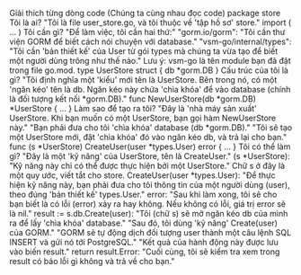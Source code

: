 Giải thích từng dòng code (Chúng ta cùng nhau đọc code)
package store
Tôi là ai? "Tôi là file user_store.go, và tôi thuộc về 'tập hồ sơ' store."
import ( ... )
Tôi cần gì? "Để làm việc, tôi cần hai thứ:"
"gorm.io/gorm": "Tôi cần thư viện GORM để biết cách nói chuyện với database."
"vsm-go/internal/types": "Tôi cần 'bản thiết kế' của User từ gói types mà chúng ta vừa tạo để biết một người dùng trông như thế nào."
Lưu ý: vsm-go là tên module bạn đã đặt trong file go.mod.
type UserStore struct { db *gorm.DB }
Cấu trúc của tôi là gì? "Tôi định nghĩa một 'kiểu' mới tên là UserStore. Bên trong nó, có một 'ngăn kéo' tên là db. Ngăn kéo này chứa 'chìa khóa' để vào database (chính là đối tượng kết nối *gorm.DB)."
func NewUserStore(db *gorm.DB) *UserStore { ... }
Làm sao để tạo ra tôi? "Đây là 'nhà máy sản xuất' UserStore. Khi bạn muốn có một UserStore, bạn gọi hàm NewUserStore này."
"Bạn phải đưa cho tôi 'chìa khóa' database (db *gorm.DB)."
"Tôi sẽ tạo một UserStore mới, đặt 'chìa khóa' đó vào ngăn kéo db, và trả lại cho bạn."
func (s *UserStore) CreateUser(user *types.User) error { ... }
Tôi có thể làm gì? "Đây là một 'kỹ năng' của UserStore, tên là CreateUser."
(s *UserStore): "Kỹ năng này chỉ có thể được thực hiện bởi một UserStore." Chữ s ở đây là một quy ước, viết tắt cho store.
CreateUser(user *types.User): "Để thực hiện kỹ năng này, bạn phải đưa cho tôi thông tin của một người dùng (user), theo đúng 'bản thiết kế' types.User."
error: "Sau khi làm xong, tôi sẽ cho bạn biết là có lỗi (error) xảy ra hay không. Nếu không có lỗi, giá trị error sẽ là nil."
result := s.db.Create(user):
"Tôi (chữ s) sẽ mở ngăn kéo db của mình ra để lấy 'chìa khóa' database."
"Sau đó, tôi dùng 'kỹ năng' Create(user) của GORM."
"GORM sẽ tự động dịch đối tượng user thành một câu lệnh SQL INSERT và gửi nó tới PostgreSQL."
"Kết quả của hành động này được lưu vào biến result."
return result.Error: "Cuối cùng, tôi sẽ kiểm tra xem trong result có báo lỗi gì không và trả về cho bạn."